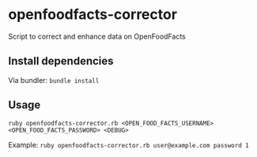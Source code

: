 # openfoodfacts-corrector

Script to correct and enhance data on OpenFoodFacts

## Install dependencies

Via bundler: `bundle install`

## Usage

`ruby openfoodfacts-corrector.rb <OPEN_FOOD_FACTS_USERNAME> <OPEN_FOOD_FACTS_PASSWORD> <DEBUG>`

Example: `ruby openfoodfacts-corrector.rb user@example.com password 1`
